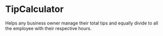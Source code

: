# TipCalculator
Helps any business owner manage their total tips and equally divide to all the employee with their respective hours.
